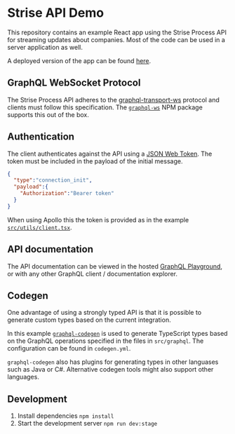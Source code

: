 # Strise API Demo

This repository contains an example React app using the Strise Process API for streaming updates about companies. Most of the code can be used in a server application as well.

A deployed version of the app can be found [here](https://api-demo.strise.ai).

## GraphQL WebSocket Protocol

The Strise Process API adheres to the [graphql-transport-ws](https://github.com/enisdenjo/graphql-ws/blob/master/PROTOCOL.md) protocol and clients must follow this specification. The [`graphql-ws`](https://github.com/enisdenjo/graphql-ws) NPM package supports this out of the box.

## Authentication

The client authenticates against the API using a [JSON Web Token](https://jwt.io/). The token must be included in the payload of the initial message.

```json
{
  "type":"connection_init",
  "payload":{
    "Authorization":"Bearer token"
  }
}
```

When using Apollo this the token is provided as in the example [`src/utils/client.tsx`](src/utils/client.tsx).

## API documentation

The API documentation can be viewed in the hosted [GraphQL Playground](https://graphql.strise.ai/process/graphiql), or with any other GraphQL client / documentation explorer.

## Codegen

One advantage of using a strongly typed API is that it is possible to generate custom types based on the current integration.

In this example [`graphql-codegen`](https://graphql-code-generator.com/) is used to generate TypeScript types based on the GraphQL operations specified in the files in `src/graphql`. The configuration can be found in `codegen.yml`.

`graphql-codegen` also has plugins for generating types in other languases such as Java or C#. Alternative codegen tools might also support other languages.

## Development

1. Install dependencies `npm install`
2. Start the development server `npm run dev:stage`
